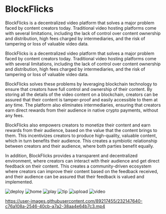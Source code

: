 # BlockFlicks
BlockFlicks is a decentralized video platform that solves a major problem faced by content creators today. Traditional video hosting platforms come with several limitations, including the lack of control over content ownership and distribution, high fees charged by intermediaries, and the risk of tampering or loss of valuable video data.


BlockFlicks is a decentralized video platform that solves a major problem faced by content creators today. Traditional video hosting platforms come with several limitations, including the lack of control over content ownership and distribution, high fees charged by intermediaries, and the risk of tampering or loss of valuable video data.

BlockFlicks solves these problems by leveraging blockchain technology to ensure that creators have full control and ownership of their content. By storing all the details of the video content on a blockchain, creators can be assured that their content is tamper-proof and easily accessible to them at any time. The platform also eliminates intermediaries, ensuring that creators earn direct rewards from their audience in native crypto payments, without any fees.

BlockFlicks also empowers creators to monetize their content and earn rewards from their audience, based on the value that the content brings to them. This incentivizes creators to produce high-quality, valuable content, which in turn benefits their audience. This creates a symbiotic relationship between creators and their audience, where both parties benefit equally.

In addition, BlockFlicks provides a transparent and decentralized environment, where creators can interact with their audience and get direct feedback on their content. This creates a community-driven ecosystem where creators can improve their content based on the feedback received, and their audience can be assured that their feedback is valued and implemented.


![deploy](https://user-images.githubusercontent.com/89217455/232147517-2291df2f-b6b2-4d3d-be3d-63053d85289c.png)
![home](https://user-images.githubusercontent.com/89217455/232147525-53fce431-0c67-484e-a9ee-9dbf46acd363.png)
![play](https://user-images.githubusercontent.com/89217455/232147529-9ed5c8ea-4b74-42e2-9268-5c9e92ed2a38.png)
![tip](https://user-images.githubusercontent.com/89217455/232147532-788a8dbd-a71d-46ef-807f-8f94cd1ba2ac.png)
![upload](https://user-images.githubusercontent.com/89217455/232147536-3077cb11-ca6d-4072-9db5-750a5c0f6eae.png)
![video](https://user-images.githubusercontent.com/89217455/232147538-faa0d3cf-8b9e-48c2-8bec-5b70cbd89f1a.png)





https://user-images.githubusercontent.com/89217455/232147640-c76a108a-2546-40cb-a7a2-38aa4e64b7c3.mp4

